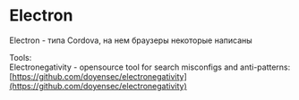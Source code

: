 # Electron

Electron - типа Cordova, на нем браузеры некоторые написаны

Tools:\
Electronegativity - opensource tool for search misconfigs and anti-patterns: [https://github.com/doyensec/electronegativity](https://github.com/doyensec/electronegativity)
